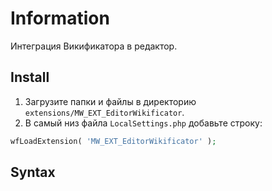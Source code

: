 # Information

Интеграция Викификатора в редактор.

## Install

1. Загрузите папки и файлы в директорию `extensions/MW_EXT_EditorWikificator`.
2. В самый низ файла `LocalSettings.php` добавьте строку:

```php
wfLoadExtension( 'MW_EXT_EditorWikificator' );
```

## Syntax

```html

```
